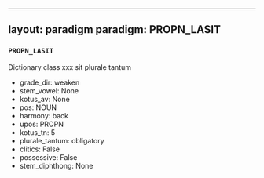 
---
layout: paradigm
paradigm: PROPN_LASIT
---
### ` PROPN_LASIT `

Dictionary class xxx sit plurale tantum
* grade_dir: weaken
* stem_vowel: None
* kotus_av: None
* pos: NOUN
* harmony: back
* upos: PROPN
* kotus_tn: 5
* plurale_tantum: obligatory
* clitics: False
* possessive: False
* stem_diphthong: None
